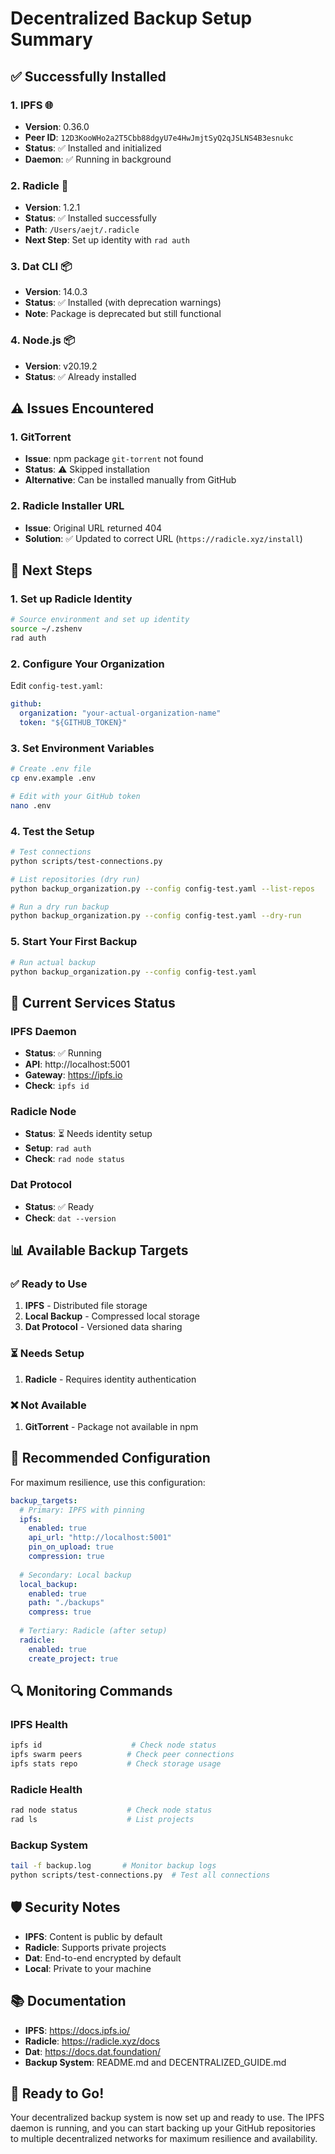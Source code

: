 # Decentralized Backup Setup Summary

## ✅ Successfully Installed

### 1. **IPFS** 🌐
- **Version**: 0.36.0
- **Peer ID**: `12D3KooWHo2a2T5Cbb88dgyU7e4HwJmjtSyQ2qJSLNS4B3esnukc`
- **Status**: ✅ Installed and initialized
- **Daemon**: ✅ Running in background

### 2. **Radicle** 🌱
- **Version**: 1.2.1
- **Status**: ✅ Installed successfully
- **Path**: `/Users/aejt/.radicle`
- **Next Step**: Set up identity with `rad auth`

### 3. **Dat CLI** 📦
- **Version**: 14.0.3
- **Status**: ✅ Installed (with deprecation warnings)
- **Note**: Package is deprecated but still functional

### 4. **Node.js** 📦
- **Version**: v20.19.2
- **Status**: ✅ Already installed

## ⚠️ Issues Encountered

### 1. **GitTorrent**
- **Issue**: npm package `git-torrent` not found
- **Status**: ⚠️ Skipped installation
- **Alternative**: Can be installed manually from GitHub

### 2. **Radicle Installer URL**
- **Issue**: Original URL returned 404
- **Solution**: ✅ Updated to correct URL (`https://radicle.xyz/install`)

## 🚀 Next Steps

### 1. **Set up Radicle Identity**
```bash
# Source environment and set up identity
source ~/.zshenv
rad auth
```

### 2. **Configure Your Organization**
Edit `config-test.yaml`:
```yaml
github:
  organization: "your-actual-organization-name"
  token: "${GITHUB_TOKEN}"
```

### 3. **Set Environment Variables**
```bash
# Create .env file
cp env.example .env

# Edit with your GitHub token
nano .env
```

### 4. **Test the Setup**
```bash
# Test connections
python scripts/test-connections.py

# List repositories (dry run)
python backup_organization.py --config config-test.yaml --list-repos

# Run a dry run backup
python backup_organization.py --config config-test.yaml --dry-run
```

### 5. **Start Your First Backup**
```bash
# Run actual backup
python backup_organization.py --config config-test.yaml
```

## 🔧 Current Services Status

### IPFS Daemon
- **Status**: ✅ Running
- **API**: http://localhost:5001
- **Gateway**: https://ipfs.io
- **Check**: `ipfs id`

### Radicle Node
- **Status**: ⏳ Needs identity setup
- **Setup**: `rad auth`
- **Check**: `rad node status`

### Dat Protocol
- **Status**: ✅ Ready
- **Check**: `dat --version`

## 📊 Available Backup Targets

### ✅ Ready to Use
1. **IPFS** - Distributed file storage
2. **Local Backup** - Compressed local storage
3. **Dat Protocol** - Versioned data sharing

### ⏳ Needs Setup
1. **Radicle** - Requires identity authentication

### ❌ Not Available
1. **GitTorrent** - Package not available in npm

## 🎯 Recommended Configuration

For maximum resilience, use this configuration:

```yaml
backup_targets:
  # Primary: IPFS with pinning
  ipfs:
    enabled: true
    api_url: "http://localhost:5001"
    pin_on_upload: true
    compression: true
    
  # Secondary: Local backup
  local_backup:
    enabled: true
    path: "./backups"
    compress: true
    
  # Tertiary: Radicle (after setup)
  radicle:
    enabled: true
    create_project: true
```

## 🔍 Monitoring Commands

### IPFS Health
```bash
ipfs id                    # Check node status
ipfs swarm peers          # Check peer connections
ipfs stats repo           # Check storage usage
```

### Radicle Health
```bash
rad node status           # Check node status
rad ls                    # List projects
```

### Backup System
```bash
tail -f backup.log       # Monitor backup logs
python scripts/test-connections.py  # Test all connections
```

## 🛡️ Security Notes

- **IPFS**: Content is public by default
- **Radicle**: Supports private projects
- **Dat**: End-to-end encrypted by default
- **Local**: Private to your machine

## 📚 Documentation

- **IPFS**: https://docs.ipfs.io/
- **Radicle**: https://radicle.xyz/docs
- **Dat**: https://docs.dat.foundation/
- **Backup System**: README.md and DECENTRALIZED_GUIDE.md

## 🎉 Ready to Go!

Your decentralized backup system is now set up and ready to use. The IPFS daemon is running, and you can start backing up your GitHub repositories to multiple decentralized networks for maximum resilience and availability. 